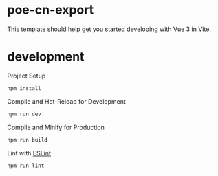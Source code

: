 # poe-cn-export

This template should help get you started developing with Vue 3 in Vite.

# development

Project Setup
```sh
npm install
```

Compile and Hot-Reload for Development
```sh
npm run dev
```

Compile and Minify for Production
```sh
npm run build
```

Lint with [ESLint](https://eslint.org/)
```sh
npm run lint
```
